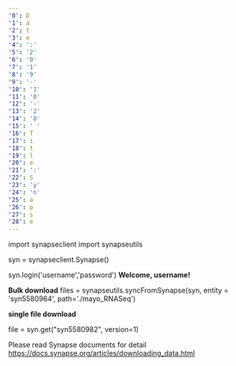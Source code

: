 ```yaml
---
'0': D
'1': a
'2': t
'3': e
'4': ':'
'5': '2'
'6': '0'
'7': '1'
'8': '9'
'9': '-'
'10': '1'
'11': '0'
'12': '-'
'13': '2'
'14': '8'
'15': ' '
'16': T
'17': i
'18': t
'19': l
'20': e
'21': ':'
'22': S
'23': 'y'
'24': 'n'
'25': a
'26': p
'27': s
'28': e
---
```


import synapseclient
import synapseutils

syn = synapseclient.Synapse()

syn.login('username','password')
__Welcome, username!__

**Bulk download**
files = synapseutils.syncFromSynapse(syn, entity = 'syn5580964', path='./mayo_RNASeq')

**single file download**

file = syn.get("syn5580982", version=1)

Please read Synapse documents for detail
https://docs.synapse.org/articles/downloading_data.html
